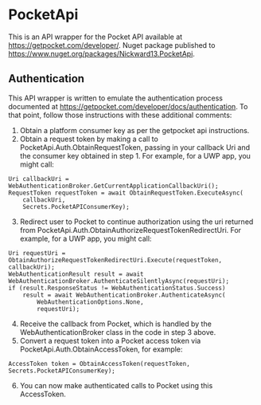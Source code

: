 # PocketApi
This is an API wrapper for the Pocket API available at https://getpocket.com/developer/.  Nuget package published to https://www.nuget.org/packages/Nickward13.PocketApi.

## Authentication
This API wrapper is written to emulate the authentication process documented at https://getpocket.com/developer/docs/authentication.  To that point, follow those instructions with these additional comments:
1. Obtain a platform consumer key as per the getpocket api instructions.
2. Obtain a request token by making a call to PocketApi.Auth.ObtainRequestToken, passing in your callback Uri and the consumer key obtained in step 1.  For example, for a UWP app, you might call:
```
Uri callbackUri = WebAuthenticationBroker.GetCurrentApplicationCallbackUri();
RequestToken requestToken = await ObtainRequestToken.ExecuteAsync(
    callbackUri,
    Secrets.PocketAPIConsumerKey);
```
3. Redirect user to Pocket to continue authorization using the uri returned from PocketApi.Auth.ObtainAuthorizeRequestTokenRedirectUri.  For example, for a UWP app, you might call:
```
Uri requestUri = ObtainAuthorizeRequestTokenRedirectUri.Execute(requestToken, callbackUri);
WebAuthenticationResult result = await WebAuthenticationBroker.AuthenticateSilentlyAsync(requestUri);
if (result.ResponseStatus != WebAuthenticationStatus.Success)
    result = await WebAuthenticationBroker.AuthenticateAsync(
        WebAuthenticationOptions.None,
        requestUri);
```
4. Receive the callback from Pocket, which is handled by the WebAuthenticationBroker class in the code in step 3 above.
5. Convert a request token into a Pocket access token via PocketApi.Auth.ObtainAccessToken, for example:
```
AccessToken token = ObtainAccessToken(requestToken, Secrets.PocketAPIConsumerKey);
```
6. You can now make authenticated calls to Pocket using this AccessToken.